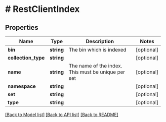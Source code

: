 # # RestClientIndex

## Properties

Name | Type | Description | Notes
------------ | ------------- | ------------- | -------------
**bin** | **string** | The bin which is indexed | [optional]
**collection_type** | **string** |  | [optional]
**name** | **string** | The name of the index. This must be unique per set | [optional]
**namespace** | **string** |  | [optional]
**set** | **string** |  | [optional]
**type** | **string** |  | [optional]

[[Back to Model list]](../../README.md#models) [[Back to API list]](../../README.md#endpoints) [[Back to README]](../../README.md)
